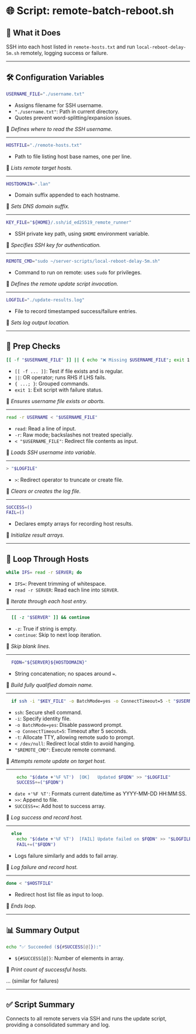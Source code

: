 # 🌐 Script: remote-batch-reboot.sh

## 🧠 What it Does
SSH into each host listed in `remote-hosts.txt` and run `local-reboot-delay-5m.sh` remotely, logging success or failure.

---

## 🛠️ Configuration Variables

```bash
USERNAME_FILE="./username.txt"
```
- Assigns filename for SSH username.
- `"./username.txt"`: Path in current directory.
- Quotes prevent word-splitting/expansion issues.

📌 *Defines where to read the SSH username.*

---

```bash
HOSTFILE="./remote-hosts.txt"
```
- Path to file listing host base names, one per line.

📌 *Lists remote target hosts.*

---

```bash
HOSTDOMAIN=".lan"
```
- Domain suffix appended to each hostname.

📌 *Sets DNS domain suffix.*

---

```bash
KEY_FILE="${HOME}/.ssh/id_ed25519_remote_runner"
```
- SSH private key path, using `$HOME` environment variable.

📌 *Specifies SSH key for authentication.*

---

```bash
REMOTE_CMD="sudo ~/server-scripts/local-reboot-delay-5m.sh"
```
- Command to run on remote: uses `sudo` for privileges.

📌 *Defines the remote update script invocation.*

---

```bash
LOGFILE="./update-results.log"
```
- File to record timestamped success/failure entries.

📌 *Sets log output location.*

---

## 🔧 Prep Checks

```bash
[[ -f "$USERNAME_FILE" ]] || { echo "❌ Missing $USERNAME_FILE"; exit 1; }
```
- `[[ -f ... ]]`: Test if file exists and is regular.
- `||`: OR operator; runs RHS if LHS fails.
- `{ ...; }`: Grouped commands.
- `exit 1`: Exit script with failure status.

📌 *Ensures username file exists or aborts.*

---

```bash
read -r USERNAME < "$USERNAME_FILE"
```
- `read`: Read a line of input.
- `-r`: Raw mode; backslashes not treated specially.
- `< "$USERNAME_FILE"`: Redirect file contents as input.

📌 *Loads SSH username into variable.*

---

```bash
> "$LOGFILE"
```
- `>`: Redirect operator to truncate or create file.

📌 *Clears or creates the log file.*

---

```bash
SUCCESS=()
FAIL=()
```
- Declares empty arrays for recording host results.

📌 *Initialize result arrays.*

---

## 🔁 Loop Through Hosts

```bash
while IFS= read -r SERVER; do
```
- `IFS=`: Prevent trimming of whitespace.
- `read -r SERVER`: Read each line into `SERVER`.

📌 *Iterate through each host entry.*

---

```bash
  [[ -z "$SERVER" ]] && continue
```
- `-z`: True if string is empty.
- `continue`: Skip to next loop iteration.

📌 *Skip blank lines.*

---

```bash
  FQDN="${SERVER}${HOSTDOMAIN}"
```
- String concatenation; no spaces around `=`.

📌 *Build fully qualified domain name.*

---

```bash
  if ssh -i "$KEY_FILE" -o BatchMode=yes -o ConnectTimeout=5 -t "$USERNAME@$FQDN" < /dev/null "$REMOTE_CMD"; then
```
- `ssh`: Secure shell command.
- `-i`: Specify identity file.
- `-o BatchMode=yes`: Disable password prompt.
- `-o ConnectTimeout=5`: Timeout after 5 seconds.
- `-t`: Allocate TTY, allowing remote sudo to prompt.
- `< /dev/null`: Redirect local stdin to avoid hanging.
- `"$REMOTE_CMD"`: Execute remote command.

📌 *Attempts remote update on target host.*

---

```bash
    echo "$(date +'%F %T')  [OK]   Updated $FQDN" >> "$LOGFILE"
    SUCCESS+=("$FQDN")
```
- `date +'%F %T'`: Formats current date/time as YYYY-MM-DD HH:MM:SS.
- `>>`: Append to file.
- `SUCCESS+=`: Add host to success array.

📌 *Log success and record host.*

---

```bash
  else
    echo "$(date +'%F %T')  [FAIL] Update failed on $FQDN" >> "$LOGFILE"
    FAIL+=("$FQDN")
```
- Logs failure similarly and adds to fail array.

📌 *Log failure and record host.*

---

```bash
done < "$HOSTFILE"
```
- Redirect host list file as input to loop.

📌 *Ends loop.*

---

## 📊 Summary Output

```bash
echo "✅ Succeeded (${#SUCCESS[@]}):"
```
- `${#SUCCESS[@]}`: Number of elements in array.

📌 *Print count of successful hosts.*

... (similar for failures)

---

## ✅ Script Summary
Connects to all remote servers via SSH and runs the update script, providing a consolidated summary and log.